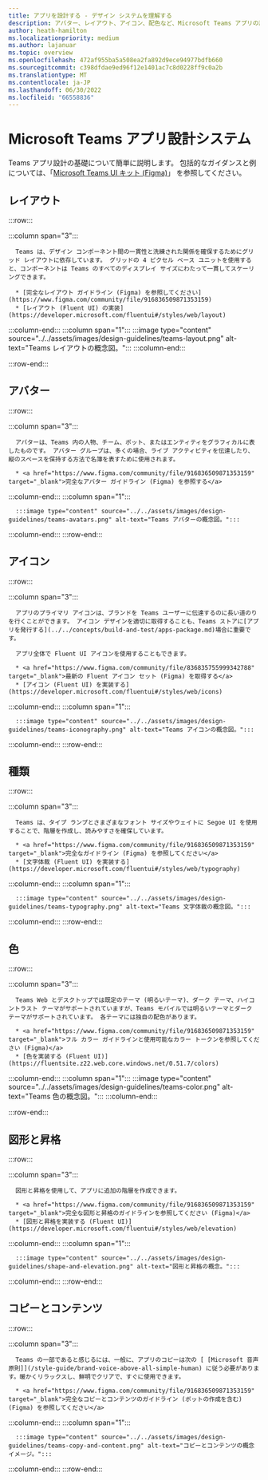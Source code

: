 ```yaml
---
title: アプリを設計する - デザイン システムを理解する
description: アバター、レイアウト、アイコン、配色など、Microsoft Teams アプリの設計の基本について説明します。
author: heath-hamilton
ms.localizationpriority: medium
ms.author: lajanuar
ms.topic: overview
ms.openlocfilehash: 472af955ba5a508ea2fa892d9ece94977bdfb660
ms.sourcegitcommit: c398dfdae9ed96f12e1401ac7c8d0228ff9c0a2b
ms.translationtype: MT
ms.contentlocale: ja-JP
ms.lasthandoff: 06/30/2022
ms.locfileid: "66558836"
---
```

# <a name="microsoft-teams-app-design-system"></a>Microsoft Teams アプリ設計システム

Teams アプリ設計の基礎について簡単に説明します。 包括的なガイダンスと例については、「<a href="https://www.figma.com/community/file/916836509871353159" target="_blank">Microsoft Teams UI キット (Figma)</a>」 を参照してください。

## <a name="layout"></a>レイアウト

:::row:::

   :::column span="3":::

      Teams は、デザイン コンポーネント間の一貫性と洗練された関係を確保するためにグリッド レイアウトに依存しています。 グリッドの 4 ピクセル ベース ユニットを使用すると、コンポーネントは Teams のすべてのディスプレイ サイズにわたって一貫してスケーリングできます。

      * [完全なレイアウト ガイドライン (Figma) を参照してください](https://www.figma.com/community/file/916836509871353159)
      * [レイアウト (Fluent UI) の実装](https://developer.microsoft.com/fluentui#/styles/web/layout)

   :::column-end:::
   :::column span="1":::
      :::image type="content" source="../../assets/images/design-guidelines/teams-layout.png" alt-text="Teams レイアウトの概念図。":::
   :::column-end:::

:::row-end:::

## <a name="avatars"></a>アバター

:::row:::

   :::column span="3":::

      アバターは、Teams 内の人物、チーム、ボット、またはエンティティをグラフィカルに表したものです。 アバター グループは、多くの場合、ライブ アクティビティを伝達したり、縦のスペースを保持する方法で名簿を表すために使用されます。 

      * <a href="https://www.figma.com/community/file/916836509871353159" target="_blank">完全なアバター ガイドライン (Figma) を参照する</a>

   :::column-end:::
   :::column span="1":::

      :::image type="content" source="../../assets/images/design-guidelines/teams-avatars.png" alt-text="Teams アバターの概念図。":::

   :::column-end:::
:::row-end:::

## <a name="icons"></a>アイコン

:::row:::

   :::column span="3":::

      アプリのプライマリ アイコンは、ブランドを Teams ユーザーに伝達するのに長い道のりを行くことができます。 アイコン デザインを適切に取得することも、Teams ストアに[アプリを発行する](../../concepts/build-and-test/apps-package.md)場合に重要です。

      アプリ全体で Fluent UI アイコンを使用することもできます。

      * <a href="https://www.figma.com/community/file/836835755999342788" target="_blank">最新の Fluent アイコン セット (Figma) を取得する</a>
      * [アイコン (Fluent UI) を実装する](https://developer.microsoft.com/fluentui#/styles/web/icons)

   :::column-end:::
   :::column span="1":::

      :::image type="content" source="../../assets/images/design-guidelines/teams-iconography.png" alt-text="Teams アイコンの概念図。":::

   :::column-end:::
:::row-end:::

## <a name="type"></a>種類

:::row:::

   :::column span="3":::

      Teams は、タイプ ランプとさまざまなフォント サイズやウェイトに Segoe UI を使用することで、階層を作成し、読みやすさを確保しています。

      * <a href="https://www.figma.com/community/file/916836509871353159" target="_blank">完全なガイドライン (Figma) を参照してください</a>
      * [文字体裁 (Fluent UI) を実装する](https://developer.microsoft.com/fluentui#/styles/web/typography)

   :::column-end:::
   :::column span="1":::

      :::image type="content" source="../../assets/images/design-guidelines/teams-typography.png" alt-text="Teams 文字体裁の概念図。":::

   :::column-end:::
:::row-end:::

## <a name="colors"></a>色

:::row:::

   :::column span="3":::

      Teams Web とデスクトップでは既定のテーマ (明るいテーマ)、ダーク テーマ、ハイコントラスト テーマがサポートされていますが、Teams モバイルでは明るいテーマとダーク テーマがサポートされています。 各テーマには独自の配色があります。

      * <a href="https://www.figma.com/community/file/916836509871353159" target="_blank">フル カラー ガイドラインと使用可能なカラー トークンを参照してください (Figma)</a>
      * [色を実装する (Fluent UI)](https://fluentsite.z22.web.core.windows.net/0.51.7/colors)

   :::column-end:::
   :::column span="1":::
      :::image type="content" source="../../assets/images/design-guidelines/teams-color.png" alt-text="Teams 色の概念図。":::
   :::column-end:::

:::row-end:::

## <a name="shape-and-elevation"></a>図形と昇格

:::row:::

   :::column span="3":::

      図形と昇格を使用して、アプリに追加の階層を作成できます。 

      * <a href="https://www.figma.com/community/file/916836509871353159" target="_blank">完全な図形と昇格のガイドラインを参照してください (Figma)</a>
      * [図形と昇格を実装する (Fluent UI)](https://developer.microsoft.com/fluentui#/styles/web/elevation)

   :::column-end:::
   :::column span="1":::

      :::image type="content" source="../../assets/images/design-guidelines/shape-and-elevation.png" alt-text="図形と昇格の概念。":::

   :::column-end:::
:::row-end:::

## <a name="copy-and-content"></a>コピーとコンテンツ

:::row:::

   :::column span="3":::

      Teams の一部であると感じるには、一般に、アプリのコピーは次の [ [Microsoft 音声原則]](/style-guide/brand-voice-above-all-simple-human) に従う必要があります。暖かくリラックスし、鮮明でクリアで、すぐに使用できます。

      * <a href="https://www.figma.com/community/file/916836509871353159" target="_blank">完全なコピーとコンテンツのガイドライン (ボットの作成を含む) (Figma) を参照してください</a>

   :::column-end:::
   :::column span="1":::

      :::image type="content" source="../../assets/images/design-guidelines/teams-copy-and-content.png" alt-text="コピーとコンテンツの概念イメージ。":::

   :::column-end:::
:::row-end:::
